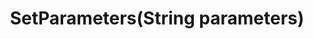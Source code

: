 ﻿---
uid: crmscript_ref_NSExtAppEntity_SetParameters
title: SetParameters(String parameters)
intellisense: NSExtAppEntity.SetParameters
keywords: NSExtAppEntity, GetParameters
so.topic: reference
---

<template variable> <other template variable>

**Parameter:** 
 - **parameters** String

```crmscript
NSExtAppEntity thing;
String parameters;
thing.SetParameters(parameters);
```

